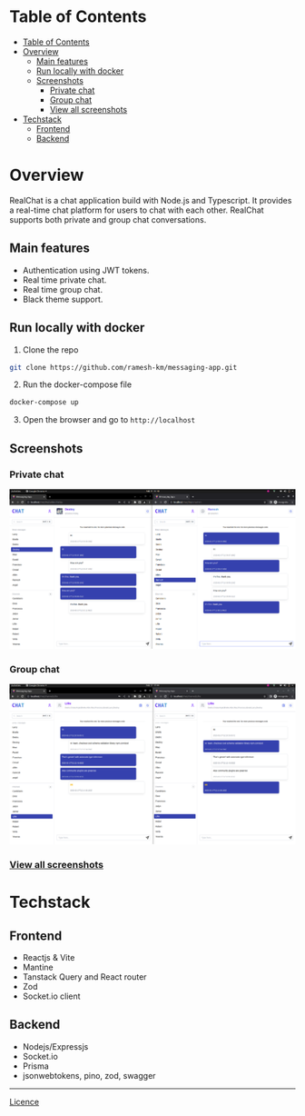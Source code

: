 # Table of Contents

- [Table of Contents](#table-of-contents)
- [Overview](#overview)
  - [Main features](#main-features)
  - [Run locally with docker](#run-locally-with-docker)
  - [Screenshots](#screenshots)
    - [Private chat](#private-chat)
    - [Group chat](#group-chat)
    - [View all screenshots](#view-all-screenshots)
- [Techstack](#techstack)
  - [Frontend](#frontend)
  - [Backend](#backend)

# Overview

RealChat is a chat application build with Node.js and Typescript. It provides a real-time chat platform for users to chat with each other. RealChat supports both private and group chat conversations.

## Main features

- Authentication using JWT tokens.
- Real time private chat.
- Real time group chat.
- Black theme support.

## Run locally with docker

1. Clone the repo

```bash
git clone https://github.com/ramesh-km/messaging-app.git
```

2. Run the docker-compose file

```bash
docker-compose up
```

3. Open the browser and go to `http://localhost`

## Screenshots

### Private chat

<p align="center">
  <img  src="./screenshots/private-chat.png">
</p>

### Group chat

<p align="center">
  <img  src="./screenshots/group-chat.png">
</p>

### [View all screenshots](screenshots/screenshots.md)

# Techstack

## Frontend

- Reactjs & Vite
- Mantine
- Tanstack Query and React router
- Zod
- Socket.io client

## Backend

- Nodejs/Expressjs
- Socket.io
- Prisma
- jsonwebtokens, pino, zod, swagger

---

[Licence](LICENSE.md)
